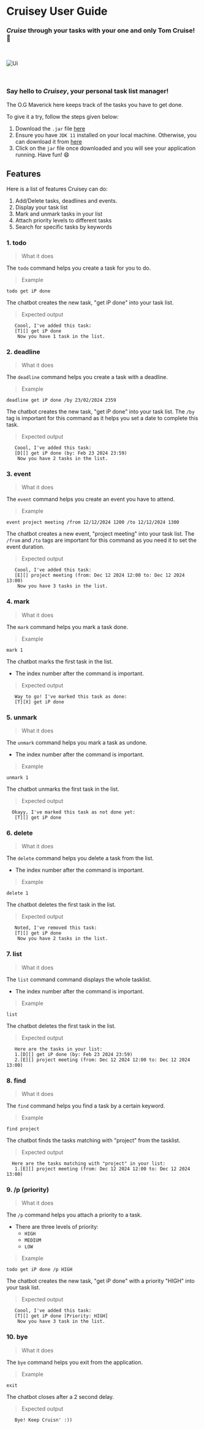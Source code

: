 # Cruisey User Guide

### _Cruise_ through your tasks with your one and only Tom Cruise! 🚢
<br>

![Ui](https://github.com/Teee728/ip/assets/122243742/66c403aa-1266-4a87-b430-7dc35ca68650)

<br>

### Say hello to _Cruisey_, your personal task list manager!
The O.G Maverick here keeps track of the tasks you have to get done.
<br>


To give it a try, follow the steps given below:
  1. Download the ```.jar``` file [here](https://github.com/Teee728/ip/releases/tag/A-Release)
  2. Ensure you have ```JDK 11``` installed on your local machine. Otherwise, you can download it from [here](https://www.oracle.com/sg/java/technologies/javase/jdk11-archive-downloads.html)
  3. Click on the ```jar``` file once downloaded and you will see your application running. Have fun! 😄

## Features
 Here is a list of features Cruisey can do:
  1. Add/Delete tasks, deadlines and events.
  2. Display your task list
  3. Mark and unmark tasks in your list
  4. Attach priority levels to different tasks
  5. Search for specific tasks by keywords 

### 1. todo
> What it does 

The ```todo``` command helps you create a task for you to do.

> Example

```todo get iP done```

The chatbot creates the new task, "get iP done" into your task list.

> Expected output
```
   Coool, I've added this task:
   [T][] get iP done
    Now you have 1 task in the list.
```

### 2. deadline
> What it does 

The ```deadline``` command helps you create a task with a deadline.

> Example

```deadline get iP done /by 23/02/2024 2359```

The chatbot creates the new task, "get iP done" into your task list.
The ```/by``` tag is important for this command as it helps you set a date to complete this task.

> Expected output
```
   Coool, I've added this task:
   [D][] get iP done (by: Feb 23 2024 23:59)
    Now you have 2 tasks in the list.
```

### 3. event
> What it does 

The ```event``` command helps you create an event you have to attend.

> Example

```event project meeting /from 12/12/2024 1200 /to 12/12/2024 1300```

The chatbot creates a new event, "project meeting" into your task list.
The ```/from``` and ```/to``` tags are important for this command as you need it to set the event duration.

> Expected output
```
   Coool, I've added this task:
   [E][] project meeting (from: Dec 12 2024 12:00 to: Dec 12 2024 13:00)
    Now you have 3 tasks in the list.
```

### 4. mark
> What it does 

The ```mark``` command helps you mark a task done.

> Example

```mark 1```

The chatbot marks the first task in the list.
* The index number after the command is important.

> Expected output
```
   Way to go! I've marked this task as done:
   [T][X] get iP done
```

### 5. unmark
> What it does 

The ```unmark``` command helps you mark a task as undone.
* The index number after the command is important.

> Example

```unmark 1```

The chatbot unmarks the first task in the list.

> Expected output
```
  Okayy, I've marked this task as not done yet:
   [T][] get iP done
```

### 6. delete
> What it does 

The ```delete``` command helps you delete a task from the list.
* The index number after the command is important.

> Example

```delete 1```

The chatbot deletes the first task in the list.

> Expected output
```
   Noted, I've removed this task:
   [T][] get iP done
    Now you have 2 tasks in the list.
```

### 7. list
> What it does 

The ```list``` command command displays the whole tasklist.
* The index number after the command is important.

> Example

```list```

The chatbot deletes the first task in the list.

> Expected output
```
   Here are the tasks in your list:
   1.[D][] get iP done (by: Feb 23 2024 23:59)
   2.[E][] project meeting (from: Dec 12 2024 12:00 to: Dec 12 2024 13:00)
```

### 8. find
> What it does 

The ```find``` command helps you find a task by a certain keyword.

> Example

```find project```

The chatbot finds the tasks matching with "project" from the tasklist.

> Expected output
```
  Here are the tasks matching with "project" in your list:
   1.[E][] project meeting (from: Dec 12 2024 12:00 to: Dec 12 2024 13:00)
```

### 9. /p (priority)
> What it does 

The ```/p``` command helps you attach a priority to a task.
* There are three levels of priority:
  - ```HIGH```
  - ```MEDIUM```
  - ```LOW```

> Example

```todo get iP done /p HIGH```

The chatbot creates the new task, "get iP done" with a priority "HIGH" into your task list.

> Expected output
```
   Coool, I've added this task:
   [T][] get iP done [Priority: HIGH]
    Now you have 3 task in the list.
```

### 10. bye
> What it does 

The ```bye``` command helps you exit from the application.

> Example

```exit```

The chatbot closes after a 2 second delay.

> Expected output
```
   Bye! Keep Cruisn' :))
```
